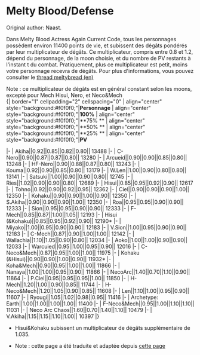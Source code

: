 # Melty Blood/Defense

Original author: Naast.

Dans Melty Blood Actress Again Current Code, tous les personnages
possèdent environ 11400 points de vie, et subissent des dégâts pondérés
par leur multiplicateur de dégâts. Ce multiplicateur, compris entre 0.8
et 1.2, dépend du personnage, de la moon choisie, et du nombre de PV
restants à l'instant t du combat. Pratiquement, plus ce multiplicateur
est petit, moins votre personnage recevra de dégâts. Pour plus
d'informations, vous pouvez consulter le [thread meltybread
(en)](http://www.meltybread.com/forums/game-engine-mechanics/damage-modifiers/)

Note : ce multiplicateur de dégâts est en général constant selon les
moons, excepté pour Mech Hisui, Nero, et Neco&Mech  
{\| border="1" cellpadding="2" cellspacing="0" \| align="center"
style="background:#f0f0f0;"\|**Personnage** \| align="center"
style="background:#f0f0f0;"\|**100%** \| align="center"
style="background:#f0f0f0;"\|**75% ** \| align="center"
style="background:#f0f0f0;"\|**50% ** \| align="center"
style="background:#f0f0f0;"\|**25% ** \| align="center"
style="background:#f0f0f0;"\|**PV**

\|- \| Akiha\|\|0.92\|\|0.85\|\|0.82\|\|0.80\|\| 13488 \|- \|
C-Nero\|\|0.90\|\|0.87\|\|0.87\|\|0.80\|\| 13280 \|- \|
Arcueid\|\|0.90\|\|0.90\|\|0.85\|\|0.80\|\| 13248 \|- \|
HF-Nero\|\|0.90\|\|0.88\|\|0.87\|\|0.80\|\| 13243 \|- \|
Kouma\|\|0.92\|\|0.90\|\|0.85\|\|0.80\|\| 13179 \|- \|
W.Len\|\|1.00\|\|0.90\|\|0.80\|\|0.80\|\| 13141 \|- \|
Satsuki\|\|1.00\|\|0.90\|\|0.90\|\|0.80\|\| 12745 \|- \|
Ries\|\|1.02\|\|0.90\|\|0.90\|\|0.80\|\| 12689 \|- \|
Hisui\|\|0.85\|\|0.95\|\|0.92\|\|0.90\|\| 12617 \|- \|
Tohno\|\|0.92\|\|0.90\|\|0.92\|\|0.95\|\| 12362 \|- \|
Ciel\|\|0.90\|\|0.90\|\|0.90\|\|1.00\|\| 12350 \|- \|
Kohaku\|\|0.90\|\|0.90\|\|1.00\|\|0.90\|\| 12350 \|- \|
S.Akiha\|\|0.90\|\|0.90\|\|0.90\|\|1.00\|\| 12350 \|- \|
Roa\|\|0.95\|\|0.95\|\|0.90\|\|0.90\|\| 12333 \|- \|
Sion\|\|0.95\|\|0.95\|\|0.90\|\|0.90\|\| 12333 \|- \|
F-Mech\|\|0.85\|\|0.87\|\|1.00\|\|1.05\|\| 12193 \|- \| Hisui
(&Kohaku)\|\|0.85\|\|0.95\|\|0.92\|\|0.90\|\| 12190\* \|- \|
Miyako\|\|1.00\|\|0.95\|\|0.90\|\|0.90\|\| 12183 \|- \|
V.Sion\|\|1.00\|\|0.95\|\|0.90\|\|0.90\|\| 12183 \|- \|
C-Mech\|\|0.87\|\|0.90\|\|1.00\|\|1.00\|\| 12142 \|- \|
Wallachia\|\|1.10\|\|1.05\|\|0.90\|\|0.80\|\| 12034 \|- \|
Aoko\|\|1.00\|\|1.00\|\|0.90\|\|0.90\|\| 12033 \|- \|
Warcuied\|\|0.95\|\|1.00\|\|0.95\|\|0.90\|\| 12016 \|- \|
C-Neco&Mech\|\|0.87\|\|0.95\|\|1.00\|\|1.00\|\| 11975 \|- \| Kohaku
(&Hisui)\|\|0.90\|\|0.90\|\|1.00\|\|0.90\|\| 11932\* \|- \|
Koha&Mech\|\|0.90\|\|0.95\|\|1.00\|\|1.00\|\| 11866 \|- \|
Nanaya\|\|1.00\|\|1.00\|\|0.95\|\|0.90\|\| 11866 \|- \|
NecoArc\|\|1.40\|\|0.70\|\|1.10\|\|0.90\|\| 11864 \|- \|
P.Ciel\|\|0.95\|\|0.95\|\|0.95\|\|1.00\|\| 11850 \|- \|
H-Mech\|\|1.20\|\|1.00\|\|0.90\|\|0.85\|\| 11744 \|- \|
H-Neco&Mech\|\|1.20\|\|1.05\|\|0.90\|\|0.85\|\| 11608 \|- \|
Len\|\|1.10\|\|1.00\|\|0.95\|\|0.90\|\| 11607 \|- \|
Ryougi\|\|1.05\|\|1.02\|\|0.98\|\|0.95\|\| 11416 \|- \| Archetype:
Earth\|\|1.00\|\|1.00\|\|1.00\|\|1.00\|\| 11400 \|- \|
F-Neco&Mech\|\|0.95\|\|1.00\|\|1.10\|\|1.10\|\| 11031 \|- \| Neco Arc
Chaos\|\|1.60\|\|0.70\|\|1.40\|\|1.10\|\| 10479 \|- \|
V.Akiha\|\|1.15\|\|1.15\|\|1.10\|\|1.00\|\| 10397 \|}

- Hisui&Kohaku subissent un multiplicateur de dégâts supplémentaire de
  1.035.

<!-- -->

- Note : cette page a été traduite et adaptée depuis [cette
  page](http://wiki.mizuumi.net/w/Melty_Blood/Defense)
